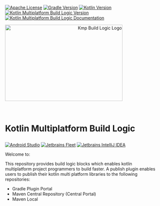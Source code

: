 [![Apache License][apache-license-shield]][apache-license-url]
[![Gradle Version][gradle-version-shield]][gradle-version-url]
[![Kotlin Version][kotlin-version-shield]][kotlin-version-url]
[![Kotlin Multiplatform Build Logic Version][kotlin-multiplatform-build-logic-version-shield]][kotlin-multiplatform-build-logic-version-url]
[![Kotlin Multiplatform Build Logic Documentation][kotlin-multiplatform-build-logic-documentation-shield]][kotlin-multiplatform-build-logic-documentation-url]
<div style="text-align: left;">
    <!--suppress CheckImageSize -->
<img src="images/kmp-build-logic-properties-gradle-plugin-logo.png" style="text-align: right" width="386" height="250" alt="Kmp Build Logic Logo">
        <h1>
            <p>
                <br>
                    Kotlin Multiplatform Build Logic
                <br>                
            </p>
        </h1>    
</div>

[![Android Studio][android-studio-shield]][android-studio-url]
[![Jetbrains Fleet][jetbrains-fleet-shield]][jetbrains-fleet-url]
[![Jetbrains IntelliJ IDEA][jetbrains-intellij-idea-shield]][jetbrains-intellij-idea-url]


Welcome to:

This repository provides build logic blocks which enables kotlin multiplatform project programmers to build faster. 
A publish plugin enables users to publish their kotlin multi platform libraries to the following repositories:
- Gradle Plugin Portal
- Maven Central Repository (Central Portal)
- Maven Local

[android-studio-shield]: https://img.shields.io/badge/androidstudio-Narwhal_2025.1.1-333333?logo=androidstudio
[android-studio-url]: https://developer.android.com/studio
[apache-license-shield]: https://img.shields.io/badge/license-Apache_License_2.0-282661?logo=apachemaven
[apache-license-url]: https://www.apache.org/licenses/LICENSE-2.0.html
[gradle-version-shield]: https://img.shields.io/badge/gradle-Version_9.0.0_rc_1-209BC4?logo=gradle
[gradle-version-url]: https://gradle.org/
[jetbrains-fleet-shield]: https://img.shields.io/badge/Fleet-1.48.261-5b277d?logo=jetbrains
[jetbrains-fleet-url]: https://www.jetbrains.com/fleet/
[jetbrains-intellij-idea-shield]: https://img.shields.io/badge/IntelliJ_IDEA-2025.1.3-152464?logo=intellijidea
[jetbrains-intellij-idea-url]: https://www.jetbrains.com/idea/
[kotlin-multiplatform-build-logic-documentation-shield]: https://img.shields.io/badge/Docs-User%20Guide-blueviolet?style=flat&logo=read-the-docs
[kotlin-multiplatform-build-logic-documentation-url]: documentation/README.md
[kotlin-multiplatform-build-logic-version-shield]: https://img.shields.io/maven-central/v/com.dickkouwenhoven.kmpbuildlogic/publishPlugin?label=Kotlin%20Multiplatform%20Build%20Logic%20Maven%20Central%20Version:&link=https%3A%2F%2Fcentral.sonatype.com%2Fsearch%3Fq%3Dg%3Acom.dickkouwenhoven.kmpbuildlogic.publishingPlugin%26smo%3Dtrue
[kotlin-multiplatform-build-logic-version-url]: https://mvnrepository.com/artifact/com.dickkouwenhoven.kmpbuildlogic.publishingPlugin
[kotlin-version-shield]: https://img.shields.io/badge/kotlin-Version:_2.2.0-7b6abb?logo=kotlin
[kotlin-version-url]: https://kotlinlang.org/

